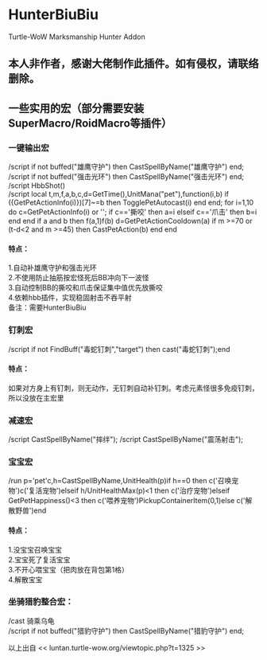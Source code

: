 # HunterBiuBiu
Turtle-WoW Marksmanship Hunter Addon

## 本人非作者，感谢大佬制作此插件。如有侵权，请联络删除。

## 一些实用的宏（部分需要安装SuperMacro/RoidMacro等插件）

### 一键输出宏

/script if not buffed("雄鹰守护") then CastSpellByName("雄鹰守护") end;  
/script if not buffed("强击光环") then CastSpellByName("强击光环") end;  
/script HbbShot()  
/script local t,m,f,a,b,c,d=GetTime(),UnitMana("pet"),function(i,b) if ({GetPetActionInfo(i)})[7]~=b then TogglePetAutocast(i) end end; for i=1,10 do c=GetPetActionInfo(i) or ''; if c=='撕咬' then a=i elseif c=='爪击' then b=i end end if a and b then f(a,1)f(b) d=GetPetActionCooldown(a) if m >=70 or (t-d<2 and m >=45) then CastPetAction(b) end end  



#### 特点：
1.自动补雄鹰守护和强击光环  
2.不使用防止抽筋按宏怪死后BB冲向下一波怪  
3.自动控制BB的撕咬和爪击保证集中值优先放撕咬  
4.依赖hbb插件，实现稳固射击不吞平射  
备注：需要HunterBiuBiu  


### 钉刺宏

/script if not FindBuff("毒蛇钉刺","target") then cast("毒蛇钉刺");end

#### 特点：
如果对方身上有钉刺，则无动作，无钉刺自动补钉刺。考虑元素怪很多免疫钉刺，所以没放在主宏里

### 减速宏

/script CastSpellByName("摔绊"); 
/script CastSpellByName("震荡射击"); 

### 宝宝宏

/run p='pet'c,h=CastSpellByName,UnitHealth(p)if h==0 then c('召唤宠物')c('复活宠物')elseif h/UnitHealthMax(p)<1 then c('治疗宠物')elseif GetPetHappiness()<3 then c('喂养宠物')PickupContainerItem(0,1)else c('解散野兽')end 

#### 特点：
1.没宝宝召唤宝宝  
2.宝宝死了复活宝宝  
3.不开心喂宝宝（把肉放在背包第1格）  
4.解散宝宝

### 坐骑猎豹整合宏：

/cast 骑乘乌龟  
/script if not buffed("猎豹守护") then CastSpellByName("猎豹守护") end;

以上出自 << luntan.turtle-wow.org/viewtopic.php?t=1325 >>
